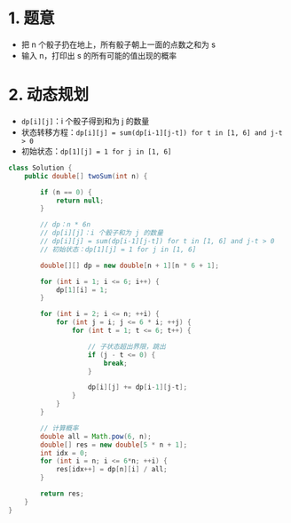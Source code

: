 
# 1. 题意

- 把 n 个骰子扔在地上，所有骰子朝上一面的点数之和为 s
- 输入 n，打印出 s 的所有可能的值出现的概率


# 2. 动态规划

- `dp[i][j]`：i 个骰子得到和为 j 的数量
- 状态转移方程：`dp[i][j] = sum(dp[i-1][j-t]) for t in [1, 6] and j-t > 0`
- 初始状态：`dp[1][j] = 1 for j in [1, 6]`

```java
class Solution {
    public double[] twoSum(int n) {

        if (n == 0) {
            return null;
        }

        // dp：n * 6n
        // dp[i][j]：i 个骰子和为 j 的数量
        // dp[i][j] = sum(dp[i-1][j-t]) for t in [1, 6] and j-t > 0
        // 初始状态：dp[1][j] = 1 for j in [1, 6]

        double[][] dp = new double[n + 1][n * 6 + 1];

        for (int i = 1; i <= 6; i++) {
            dp[1][i] = 1;
        }

        for (int i = 2; i <= n; ++i) {
            for (int j = i; j <= 6 * i; ++j) {
                for (int t = 1; t <= 6; t++) {

                    // 子状态超出界限，跳出
                    if (j - t <= 0) {
                        break;
                    }

                    dp[i][j] += dp[i-1][j-t];
                }
            }
        }

        // 计算概率
        double all = Math.pow(6, n);
        double[] res = new double[5 * n + 1];
        int idx = 0;
        for (int i = n; i <= 6*n; ++i) {
            res[idx++] = dp[n][i] / all;
        }

        return res;
    }
}
```